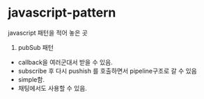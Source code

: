 # javascript-pattern
javascript 패턴을 적어 놓은 곳

1. pubSub 패턴

 - callback을 여러군대서 받을 수 있음.
 - subscribe 후 다시 pushish 를 호출하면서 pipeline구조로 갈 수 있음
 - simple함.
 - 채팅에서도 사용할 수 있음.
